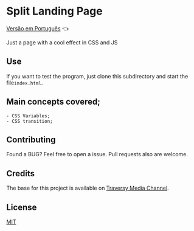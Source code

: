 # Split Landing Page

<a href="https://github.com/ItaloPussi/simpleProjectsJS/blob/master/splitLandingPage/readme.pt.md">Versão em Português</a> 👈

Just a page with a cool effect in CSS and JS

## Use

If you want to test the program, just clone this subdirectory and start the file```index.html```.

## Main concepts covered;
	- CSS Variables;
    - CSS transition;

## Contributing
Found a BUG? Feel free to open a issue. Pull requests also are welcome.

## Credits
The base for this project is available on <a href="https://www.youtube.com/watch?v=oRmQN244Ir0" target="_blank">Traversy Media Channel</a>.

## License
[MIT](https://choosealicense.com/licenses/mit/)

